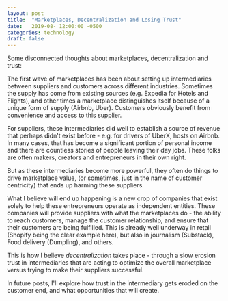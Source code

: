 ```yaml
---
layout: post
title:  "Marketplaces, Decentralization and Losing Trust"
date:   2019-08- 12:00:00 -0500
categories: technology
draft: false
---
```


Some disconnected thoughts about marketplaces, decentralization and trust:

The first wave of marketplaces has been about setting up intermediaries between suppliers and customers across different industries. Sometimes the supply has come from existing sources (e.g. Expedia for Hotels and Flights), and other times a marketplace distinguishes itself because of a unique form of supply (Airbnb, Uber). Customers obviously benefit from convenience and access to this supplier.

For suppliers, these intermediaries did well to establish a source of revenue that perhaps didn't exist before - e.g. for drivers of UberX, hosts on Airbnb. In many cases, that has become a significant portion of personal income and there are countless stories of people leaving their day jobs. These folks are often makers, creators and entrepreneurs in their own right.

But as these intermediaries become more powerful, they often do things to drive marketplace value, (or sometimes, just in the name of customer centricity) that ends up harming these suppliers.  

What I believe will end up happening is a new crop of companies that exist solely to help these entrepreneurs operate as independent entities. These companies will provide suppliers with what the marketplaces do - the ability to reach customers, manage the customer relationship, and ensure that their customers are being fulfilled. This is already well underway in retail (Shopify being the clear example here), but also in journalism (Substack), Food delivery (Dumpling), and others.

This is how I believe _decentralization_ takes place - through a slow erosion trust in intermediaries that are acting to optimize the overall marketplace versus trying to make their suppliers successful.

In future posts, I'll explore how trust in the intermediary gets eroded on the customer end, and what opportunities that will create.